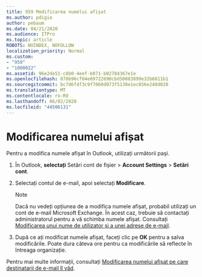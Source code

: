 ```yaml
---
title: 959 Modificarea numelui afișat
ms.author: pdigia
author: pebaum
ms.date: 04/21/2020
ms.audience: ITPro
ms.topic: article
ROBOTS: NOINDEX, NOFOLLOW
localization_priority: Normal
ms.custom:
- "959"
- "1800022"
ms.assetid: 96e2de51-c8b0-4eef-b071-b02784367e1e
ms.openlocfilehash: 870b96cf04e69722690cbd50083899e32b6811b1
ms.sourcegitcommit: bc7d6f4f3c9f7060d073f5130e1ec856e248d020
ms.translationtype: MT
ms.contentlocale: ro-RO
ms.lasthandoff: 06/02/2020
ms.locfileid: "44506131"
---
```

# <a name="change-your-display-name"></a>Modificarea numelui afișat
  
Pentru a modifica numele afișat în Outlook, utilizați următorii pași.
  
1. În Outlook, **selectați** Setări cont de fișier \> **Account Settings** \> **Setări cont**.

2. Selectați contul de e-mail, apoi selectați **Modificare**.

    > [!NOTE]
    > Dacă nu vedeți opțiunea de a modifica numele afișat, probabil utilizați un cont de e-mail Microsoft Exchange. În acest caz, trebuie să contactați administratorul pentru a vă schimba numele afișat. Consultați [Modificarea unui nume de utilizator și a unei adrese de e-mail](https://docs.microsoft.com/microsoft-365/admin/add-users/change-a-user-name-and-email-address).
  
3. După ce ați modificat numele afișat, faceți clic pe **OK** pentru a salva modificările. Poate dura câteva ore pentru ca modificările să reflecte în întreaga organizație.

Pentru mai multe informații, consultați [Modificarea numelui afișat pe care destinatarii de e-mail îl văd](https://support.office.com/article/2b53331a-ba2a-4803-88dc-ac9fe376c8a9.aspx).
  
